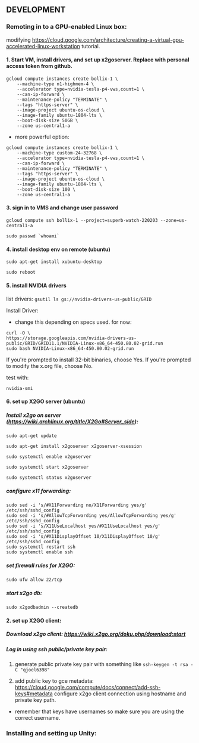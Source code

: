 ## DEVELOPMENT
### Remoting in to a GPU-enabled Linux box:
modifying https://cloud.google.com/architecture/creating-a-virtual-gpu-accelerated-linux-workstation tutorial.

#### 1. Start VM, install drivers, and set up x2goserver. Replace <personal-access-token> with personal access token from github.
  
```
gcloud compute instances create bollix-1 \
    --machine-type n1-highmem-4 \
    --accelerator type=nvidia-tesla-p4-vws,count=1 \
    --can-ip-forward \
    --maintenance-policy "TERMINATE" \
    --tags "https-server" \
    --image-project ubuntu-os-cloud \
    --image-family ubuntu-1804-lts \
    --boot-disk-size 50GB \
    --zone us-central1-a
```

* more powerful option:

```
gcloud compute instances create bollix-1 \
    --machine-type custom-24-32768 \
    --accelerator type=nvidia-tesla-p4-vws,count=1 \
    --can-ip-forward \
    --maintenance-policy "TERMINATE" \
    --tags "https-server" \
    --image-project ubuntu-os-cloud \
    --image-family ubuntu-1804-lts \
    --boot-disk-size 100 \
    --zone us-central1-a
```
#### 3. sign in to VMS and change user password

`gcloud compute ssh bollix-1 --project=superb-watch-220203 --zone=us-central1-a`

`` sudo passwd `whoami` ``

#### 4. install desktop env on remote (ubuntu)

`sudo apt-get install xubuntu-desktop`

`sudo reboot`

#### 5. install NVIDIA drivers

list drivers:
`gsutil ls gs://nvidia-drivers-us-public/GRID`

Install Driver:
* change this depending on specs used. for now:

```
curl -O \
https://storage.googleapis.com/nvidia-drivers-us-public/GRID/GRID11.1/NVIDIA-Linux-x86_64-450.80.02-grid.run
sudo bash NVIDIA-Linux-x86_64-450.80.02-grid.run
```
If you're prompted to install 32-bit binaries, choose Yes.
If you're prompted to modify the x.org file, choose No.

test with:

`nvidia-smi`


#### 6. set up X2GO server (ubuntu)
##### Install x2go on server (https://wiki.archlinux.org/title/X2Go#Server_side): 

`sudo apt-get update`

`sudo apt-get install x2goserver x2goserver-xsession`

`sudo systemctl enable x2goserver`  

`sudo systemctl start x2goserver`  

`sudo systemctl status x2goserver`  

##### configure x11 forwarding:

```
sudo sed -i 's/#X11Forwarding no/X11Forwarding yes/g' /etc/ssh/sshd_config
sudo sed -i 's/#AllowTcpForwarding yes/AllowTcpForwarding yes/g' /etc/ssh/sshd_config
sudo sed -i 's/X11UseLocalhost yes/#X11UseLocalhost yes/g' /etc/ssh/sshd_config
sudo sed -i 's/#X11DisplayOffset 10/X11DisplayOffset 10/g' /etc/ssh/sshd_config
sudo systemctl restart ssh
sudo systemctl enable ssh
```

##### set  firewall rules for X2GO:
`sudo ufw allow 22/tcp`

##### start x2go db:
`sudo x2godbadmin --createdb`

#### 2. set up X2GO client:
##### Download x2go client: https://wiki.x2go.org/doku.php/download:start

##### Log in using ssh public/private key pair:
1. generate public private key pair with something like `ssh-keygen -t rsa -C "qjoel6398"`

2. add public key to gce metadata: https://cloud.google.com/compute/docs/connect/add-ssh-keys#metadata
configure x2go client connection using hostname and private key path.
 * remember that keys have usernames so make sure you are using the correct username.

  
### Installing and setting up Unity:

